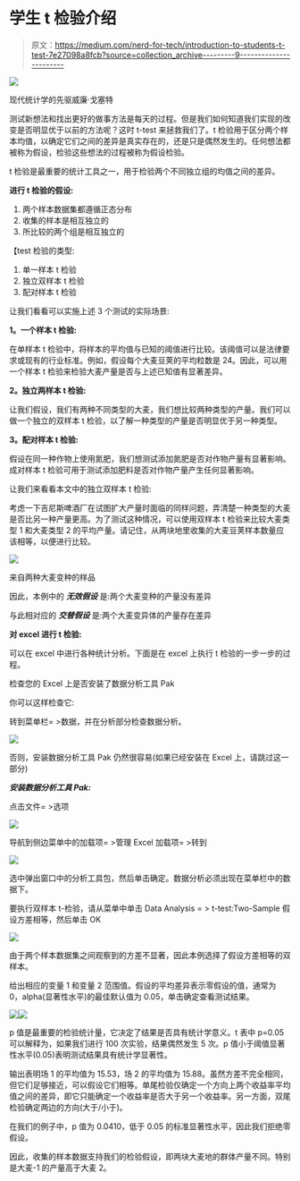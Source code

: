 # 学生 t 检验介绍

> 原文：<https://medium.com/nerd-for-tech/introduction-to-students-t-test-7e27098a8fcb?source=collection_archive---------9----------------------->

![](img/8f1d4efb1aa6143b75e926ce009aec23.png)

现代统计学的先驱威廉·戈塞特

测试新想法和找出更好的做事方法是每天的过程。但是我们如何知道我们实现的改变是否明显优于以前的方法呢？这时 t-test 来拯救我们了。t 检验用于区分两个样本均值，以确定它们之间的差异是真实存在的，还是只是偶然发生的。任何想法都被称为假设，检验这些想法的过程被称为假设检验。

t 检验是最重要的统计工具之一，用于检验两个不同独立组的均值之间的差异。

**进行 t 检验的假设:**

1.  两个样本数据集都遵循正态分布
2.  收集的样本是相互独立的
3.  所比较的两个组是相互独立的

【test 检验的类型:

1.  单一样本 t 检验
2.  独立双样本 t 检验
3.  配对样本 t 检验

让我们看看可以实施上述 3 个测试的实际场景:

**1。一个样本 t 检验:**

在单样本 t 检验中，将样本的平均值与已知的阈值进行比较。该阈值可以是法律要求或现有的行业标准。例如，假设每个大麦豆荚的平均粒数是 24。因此，可以用一个样本 t 检验来检验大麦产量是否与上述已知值有显著差异。

**2。独立两样本 t 检验:**

让我们假设，我们有两种不同类型的大麦，我们想比较两种类型的产量。我们可以做一个独立的双样本 t 检验，以了解一种类型的产量是否明显优于另一种类型。

**3。配对样本 t 检验:**

假设在同一种作物上使用氮肥，我们想测试添加氮肥是否对作物产量有显著影响。成对样本 t 检验可用于测试添加肥料是否对作物产量产生任何显著影响。

让我们来看看本文中的独立双样本 t 检验:

考虑一下吉尼斯啤酒厂在试图扩大产量时面临的同样问题，弄清楚一种类型的大麦是否比另一种产量更高。为了测试这种情况，可以使用双样本 t 检验来比较大麦类型 1 和大麦类型 2 的平均产量。请记住，从两块地里收集的大麦豆荚样本数量应该相等，以便进行比较。

![](img/98109d24a47a2bc16aa2ee591f79c9e0.png)

来自两种大麦变种的样品

因此，本例中的 ***无效假设*** 是:两个大麦变种的产量没有差异

与此相对应的 ***交替假设*** 是:两个大麦变异体的产量存在差异

**对 excel 进行 t 检验:**

可以在 excel 中进行各种统计分析。下面是在 excel 上执行 t 检验的一步一步的过程。

检查您的 Excel 上是否安装了数据分析工具 Pak

你可以这样检查它:

转到菜单栏= >数据，并在分析部分检查数据分析。

![](img/69e909e149a0237f67935a22a6eec4b4.png)

否则，安装数据分析工具 Pak 仍然很容易(如果已经安装在 Excel 上，请跳过这一部分)

***安装数据分析工具 Pak:***

点击文件= >选项

![](img/5d6da2b7d251d1fc7ec4110d57c44b79.png)

导航到侧边菜单中的加载项= >管理 Excel 加载项= >转到

![](img/fbb8ff64cef05e0e6ccbb1f302db0419.png)

选中弹出窗口中的分析工具包，然后单击确定。数据分析必须出现在菜单栏中的数据下。

要执行双样本 t-检验，请从菜单中单击 Data Analysis = > t-test:Two-Sample 假设方差相等，然后单击 OK

![](img/965cdd73542bb09cd589e3ecd04588be.png)

由于两个样本数据集之间观察到的方差不显著，因此本例选择了假设方差相等的双样本。

给出相应的变量 1 和变量 2 范围值。假设的平均差异表示零假设的值，通常为 0，alpha(显著性水平)的最佳默认值为 0.05，单击确定查看测试结果。

![](img/444b68eb0970ad50f4d4e5ce1d6bd544.png)![](img/98df52d42e186026a1e2c4a23c767dcc.png)

p 值是最重要的检验统计量，它决定了结果是否具有统计学意义。t 表中 p=0.05 可以解释为，如果我们进行 100 次实验，结果偶然发生 5 次。p 值小于阈值显著性水平(0.05)表明测试结果具有统计学显著性。

输出表明场 1 的平均值为 15.53，场 2 的平均值为 15.88。虽然方差不完全相同，但它们足够接近，可以假设它们相等。单尾检验仅确定一个方向上两个收益率平均值之间的差异，即它只能确定一个收益率是否大于另一个收益率。另一方面，双尾检验确定两边的方向(大于/小于)。

在我们的例子中，p 值为 0.0410，低于 0.05 的标准显著性水平，因此我们拒绝零假设。

因此，收集的样本数据支持我们的检验假设，即两块大麦地的群体产量不同。特别是大麦-1 的产量高于大麦 2。